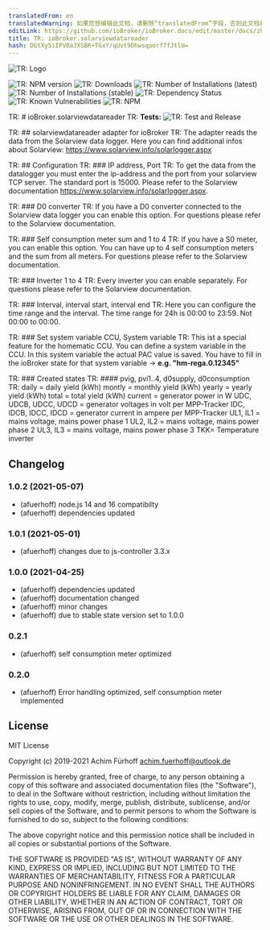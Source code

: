 ```yaml
---
translatedFrom: en
translatedWarning: 如果您想编辑此文档，请删除“translatedFrom”字段，否则此文档将再次自动翻译
editLink: https://github.com/ioBroker/ioBroker.docs/edit/master/docs/zh-cn/adapterref/iobroker.solarviewdatareader/README.md
title: TR: ioBroker.solarviewdatareader
hash: DGtXy5iIPV0aJXSBR+TGxY/qUvt9Dhwsqoorf7fJtlU=
---
```

![TR: Logo](../../../en/adapterref/iobroker.solarviewdatareader/admin/solarviewdatareader.png)

![TR: NPM version](https://img.shields.io/npm/v/iobroker.solarviewdatareader.svg)
![TR: Downloads](https://img.shields.io/npm/dm/iobroker.solarviewdatareader.svg)
![TR: Number of Installations (latest)](https://iobroker.live/badges/solarviewdatareader-installed.svg)
![TR: Number of Installations (stable)](https://iobroker.live/badges/solarviewdatareader-stable.svg)
![TR: Dependency Status](https://img.shields.io/david/afuerhoff/iobroker.solarviewdatareader.svg)
![TR: Known Vulnerabilities](https://snyk.io/test/github/afuerhoff/ioBroker.solarviewdatareader/badge.svg)
![TR: NPM](https://nodei.co/npm/iobroker.solarviewdatareader.png?downloads=true)

TR: # ioBroker.solarviewdatareader
TR: **Tests:** ![TR: Test and Release](https://github.com/afuerhoff/ioBroker.solarviewdatareader/workflows/Test%20and%20Release/badge.svg)

TR: ## solarviewdatareader adapter for ioBroker
TR: The adapter reads the data from the Solarview data logger.
Here you can find additional infos about Solarview: https://www.solarview.info/solarlogger.aspx

TR: ## Configuration
TR: ### IP address, Port
TR: To get the data from the datalogger you must enter the ip-address and the port from your solarview TCP server.
The standard port is 15000. Please refer to the Solarview documentation https://www.solarview.info/solarlogger.aspx.

TR: ### D0 converter
TR: If you have a D0 converter connected to the Solarview data logger you can enable this option.
For questions please refer to the Solarview documentation.

TR: ### Self consumption meter sum and 1 to 4
TR: If you have a S0 meter, you can enable this option.
You can have up to 4 self consumption meters and the sum from all meters.
For questions please refer to the Solarview documentation.

TR: ### Inverter 1 to 4
TR: Every inverter you can enable separately.
For questions please refer to the Solarview documentation.

TR: ### Interval, interval start, interval end
TR: Here you can configure the time range and the interval. The time range for 24h is 00:00 to 23:59.
Not 00:00 to 00:00.

TR: ### Set system variable CCU, System variable
TR: This ist a special feature for the homematic CCU. You can define a system variable in the CCU.
In this system variable the actual PAC value is saved.
You have to fill in the ioBroker state for that system variable -> **e.g. "hm-rega.0.12345"**

TR: ### Created states
TR: #### pvig, pvi1..4, d0supply, d0consumption
TR: daily = daily yield (kWh) montly = monthly yield (kWh) yearly = yearly yield (kWh) total = total yield (kWh) current = generator power in W UDC, UDCB, UDCC, UDCD = generator voltages in volt per MPP-Tracker IDC, IDCB, IDCC, IDCD = generator current in ampere per MPP-Tracker UL1, IL1 = mains voltage, mains power phase 1 UL2, IL2 = mains voltage, mains power phase 2 UL3, IL3 = mains voltage, mains power phase 3 TKK= Temperature inverter

## Changelog
<!--
	Placeholder for the next version (at the beginning of the line):
	### __WORK IN PROGRESS__
-->
### 1.0.2 (2021-05-07)
* (afuerhoff) node.js 14 and 16 compatibilty
* (afuerhoff) dependencies updated

### 1.0.1 (2021-05-01)
* (afuerhoff) changes due to js-controller 3.3.x

### 1.0.0 (2021-04-25)
* (afuerhoff) dependencies updated
* (afuerhoff) documentation changed
* (afuerhoff) minor changes
* (afuerhoff) due to stable state version set to 1.0.0

### 0.2.1
* (afuerhoff) self consumption meter optimized
### 0.2.0
* (afuerhoff) Error handling optimized, self consumption meter implemented

## License
MIT License

Copyright (c) 2019-2021 Achim Fürhoff <achim.fuerhoff@outlook.de>

Permission is hereby granted, free of charge, to any person obtaining a copy
of this software and associated documentation files (the "Software"), to deal
in the Software without restriction, including without limitation the rights
to use, copy, modify, merge, publish, distribute, sublicense, and/or sell
copies of the Software, and to permit persons to whom the Software is
furnished to do so, subject to the following conditions:

The above copyright notice and this permission notice shall be included in all
copies or substantial portions of the Software.

THE SOFTWARE IS PROVIDED "AS IS", WITHOUT WARRANTY OF ANY KIND, EXPRESS OR
IMPLIED, INCLUDING BUT NOT LIMITED TO THE WARRANTIES OF MERCHANTABILITY,
FITNESS FOR A PARTICULAR PURPOSE AND NONINFRINGEMENT. IN NO EVENT SHALL THE
AUTHORS OR COPYRIGHT HOLDERS BE LIABLE FOR ANY CLAIM, DAMAGES OR OTHER
LIABILITY, WHETHER IN AN ACTION OF CONTRACT, TORT OR OTHERWISE, ARISING FROM,
OUT OF OR IN CONNECTION WITH THE SOFTWARE OR THE USE OR OTHER DEALINGS IN THE
SOFTWARE.